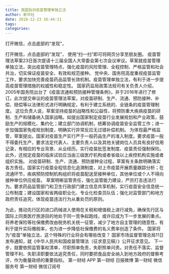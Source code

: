 ```yaml
---
title: 我国拟对疫苗管理单独立法
author: 新华社
date: 2018-12-23 16:44:11
tags: 
categories: 
---
```

打开微信，点击底部的“发现”，
<!-- more -->
打开微信，点击底部的“发现”，
使用“扫一扫”即可将网页分享至朋友圈。
疫苗管理法草案23日首次提请十三届全国人大常委会第七次会议审议。草案就疫苗管理单独立法，突出疫苗管理特点，强化疫苗的风险管理、全程控制、严格监管和社会共治，切实保证疫苗安全、有效和规范接种。
党中央、国务院高度重视疫苗监管工作，要求加快完善疫苗药品监管长效机制。疫苗管理单独立法，有利于进一步提高疫苗管理措施的权威性和稳定性。
国家药监局政策法规司有关负责人介绍，2005年国务院出台了《疫苗流通和预防接种管理条例》，并于2016年进行了修订。此次提交审议的疫苗管理法草案，对疫苗研制、生产、流通、预防接种、补偿、赔偿等以法律形式进行明确规定，有利于建立系统的、全链条的疫苗管理制度。
这位负责人说，草案坚持疫苗的战略性和公益性，将预防重大疾病疫苗的研制、生产和储备纳入国家战略。如提出国家制定疫苗行业发展规划和产业政策，鼓励生产的规模化、集约化；建立部门协调机制，统筹协调疫苗安全监管工作；进一步加强国家免疫规划制度，明确实行异常反应无过错补偿机制。
为体现最严格监管，草案提出，国家对疫苗生产实行严于一般药品生产的准入制度。要求疫苗一般不得委托生产，要求法定代表人、主要负责人以及其他关键岗位人员具有良好信用记录，有相应的专业背景、从业经历。实行疫苗批签发制度、疫苗责任强制保险。此外，还规定疫苗的临床试验应当由三级医疗机构或者省级以上疾控机构实施或者组织实施。
对疫苗研制、生产、流通、预防接种全过程，草案有关条款明确落实各方责任。国家实行疫苗全程信息化追溯制度，对上市疫苗开展质量跟踪分析；在流通环节，疾病预防控制机构组织将疫苗配送至接种单位，其他单位或个人不得向接种单位供应疫苗。
草案明晰监管责任，强化监管能力建设，严厉打击违法行为。要求药品监管部门和卫生行政部门建立信息共享机制，实行疫苗安全信息统一公布制度；建设国家和省两级职业化、专业化检查员队伍；强化对监管部门和地方政府责任追究，体现疫苗违法行为从重处罚的原则。
 
 
为此，推动先行区的进口药械进入使用在关税和增值税上进行减免，确保先行区与国际上同类医疗旅游目的地处于同一竞争起跑线，或许应成为下一步发展的重点。
将养老保险等社保缴费改由税务机关统一征管，减少了地方自主管理的随意性，有利于提升实际缴税率，也为进一步降低社保缴费的名义费率创造了条件。
国家将为“疫苗”单独立法，这个特殊的行业将会有哪些改变？
国家市场监督管理总局11日发布通知，就《中华人民共和国疫苗管理法（征求意见稿）》公开征求意见。
下一步，就要依照监管事权清单，尽职照单免责，失职照单问责。对责任不落实、监督管理不利、失职渎职要依法追究责任，同时要把食品安全纳入到地方政府的督察考评，作为衡量政绩的重要指标。
第一财经
APP
第一财经
日报微博
第一财经
微信服务号
第一财经
微信订阅号
